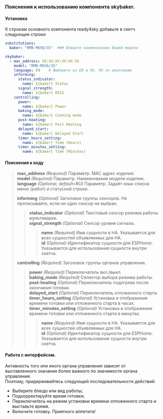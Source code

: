  ### Пояснения к использованию компонента skybaker.

#### Установка
К строкам основного компонента ready4sky добавьте в скетч следующие строки:

```yml
substitutions:
  baker: "RMB-M656/3S"  ### Впишите наименование Вашей модели

skybaker:
  - mac_address: XX:XX:XX:XX:XX:XX  
    model: "RMB-M656/3S"
    language: EN    # Выберите из EN и RU. RU по умолчанию.
    informing:
      status_indicator:
        name: ${baker} Status
      signal_strength:
        name: ${baker} RSSI
    controlling:
      power:
        name: ${baker} Power
      baking_mode:
        name: ${baker} Cooking mode
      post-heating:
        name: ${baker} Post Heating
      delayed_start:
        name: ${baker} Delayed Start
      timer_hours_setting:
        name: ${baker} Time (Hours)
      timer_minutes_setting:
        name: ${baker} Time (Minutes)
```

#### Пояснения к коду	
>**mac_address** *(Required)* Параметр. MAC адрес изделия.  
>**model** *(Required)* Параметр. Наименование модели изделия.  
>**language** *(Optional, default=RU)* Параметр. Задаёт язык списка меню (работ) и статусной строки.  
>  
>**informing** *(Optional)* Заголовок группы сенсоров. Не прописывайте, если ни один сенсор не выбран.  
>>**status_indicator** *(Optional)* Текстовый сенсор режима работы мультиварки.  
>>**signal_strength** *(Optional)* Сенсор уровня сигнала.  
>>>**name** *(Required)* Имя сущности в HA. Указывается для всех сущностей объявляемых для HA.  
>>>**id** *(Optional)* Идентификатор сущности для ESPHome. Указывается для использования сущности внутри скетча.  
>  
>**controlling** *(Required)* Заголовок группы органов управления.  
>>**power** *(Required)* Переключатель вкл./выкл.   
>>**baking_mode** *(Required)* Селектор выбора режима работы.  
>>**post-heating** *(Optional)* Переключатель подогрева после окончания готовки.  
>>**delayed_start** *(Optional)* Переключатель отложенного старта.  
>>**timer_hours_setting** *(Optional)* Установка и отображение времени готовки или отложенного старта в часах.  
>>**timer_minutes_setting** *(Optional)* Установка и отображение времени готовки или отложенного старта в минутах.  
>>>**name** *(Required)* Имя сущности в HA. Указывается для всех сущностей объявляемых для HA.  
>>>**id** *(Optional)* Идентификатор сущности для ESPHome. Указывается для использования сущности внутри скетча.  

#### Работа с интерфейсом. 
Активность того или иного органа управления зависит от выставленного значания более важного по значимости органа управления.   
Поэтому, придерживайтесь следующей последовательности действий:   
- Выберите блюдо или вид работы;  
- Подкорректируйте время готовки;  
- Переключитесь на режим установки времени отложенного старта и выставьте время.  
- Включите готовку. Приятного аппетита!  

